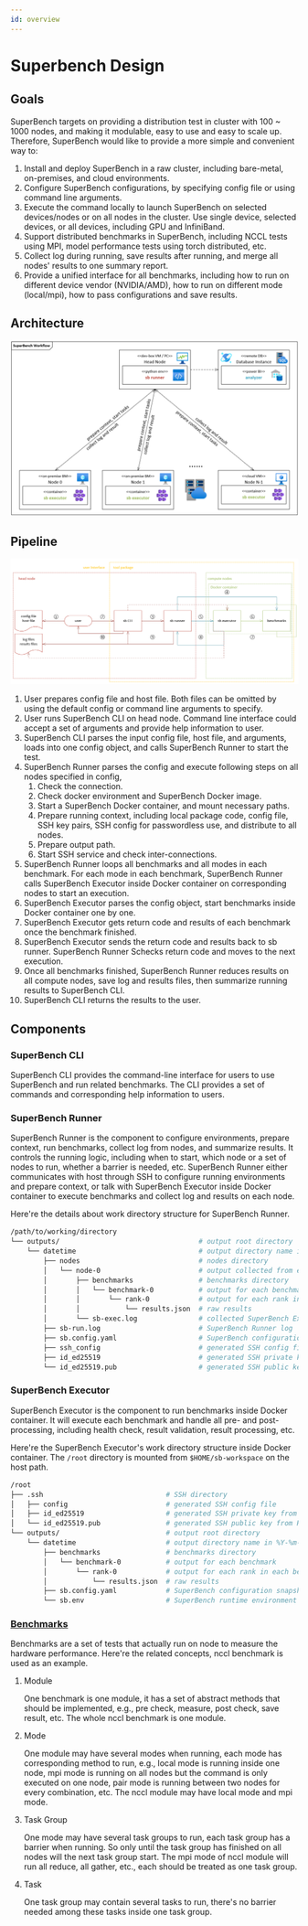 ```yaml
---
id: overview
---
```


# Superbench Design

## Goals

SuperBench targets on providing a distribution test in cluster with 100 ~ 1000 nodes,
and making it modulable, easy to use and easy to scale up.
Therefore, SuperBench would like to provide a more simple and convenient way to:
1. Install and deploy SuperBench in a raw cluster, including bare-metal, on-premises, and cloud environments.
2. Configure SuperBench configurations, by specifying config file or using command line arguments.
3. Execute the command locally to launch SuperBench on selected devices/nodes or on all nodes in the cluster. Use single device, selected devices, or all devices, including GPU and InfiniBand.
4. Support distributed benchmarks in SuperBench, including NCCL tests using MPI, model performance tests using torch distributed, etc.
5. Collect log during running, save results after running, and merge all nodes' results to one summary report.
6. Provide a unified interface for all benchmarks, including how to run on different device vendor (NVIDIA/AMD), how to run on different mode (local/mpi), how to pass configurations and save results.

## Architecture

![SuperBench Workflow](../assets/executor_workflow.png)

## Pipeline

![Pipeline](../assets/executor-pipeline.png)

1. User prepares config file and host file. Both files can be omitted by using the default config or command line arguments to specify.
2. User runs SuperBench CLI on head node. Command line interface could accept a set of arguments and provide help information to user.
3. SuperBench CLI parses the input config file, host file, and arguments, loads into one config object, and calls SuperBench Runner to start the test.
4. SuperBench Runner parses the config and execute following steps on all nodes specified in config,
   1. Check the connection.
   2. Check docker environment and SuperBench Docker image.
   3. Start a SuperBench Docker container, and mount necessary paths.
   4. Prepare running context, including local package code, config file, SSH key pairs, SSH config for passwordless use, and distribute to all nodes.
   5. Prepare output path.
   6. Start SSH service and check inter-connections.
5. SuperBench Runner  loops all benchmarks and all modes in each benchmark. For each mode in each benchmark, SuperBench Runner calls SuperBench Executor inside Docker container on corresponding nodes to start an execution.
6. SuperBench Executor parses the config object, start benchmarks inside Docker container one by one.
7. SuperBench Executor gets return code and results of each benchmark once the benchmark finished.
8. SuperBench Executor sends the return code and results back to sb runner. SuperBench Runner Schecks return code and moves to the next execution.
9. Once all benchmarks finished, SuperBench Runner reduces results on all compute nodes, save log and results files, then summarize running results to SuperBench CLI.
10. SuperBench CLI returns the results to the user.

## Components

### SuperBench CLI

SuperBench CLI provides the command-line interface for users to use SuperBench and run related benchmarks.
The CLI provides a set of commands and corresponding help information to users.

### SuperBench Runner

SuperBench Runner is the component to configure environments, prepare context, run benchmarks, collect log from nodes, and summarize results.
It controls the running logic, including when to start, which node or a set of nodes to run, whether a barrier is needed, etc.
SuperBench Runner either communicates with host through SSH to configure running environments and prepare context,
or talk with SuperBench Executor inside Docker container to execute benchmarks and collect log and results on each node.

Here're the details about work directory structure for SuperBench Runner.

```bash
/path/to/working/directory
└── outputs/                                  # output root directory
    └── datetime                              # output directory name in %Y-%m-%d_%H-%M-%S format
        ├── nodes                             # nodes directory
        │   └── node-0                        # output collected from each node
        │       ├── benchmarks                # benchmarks directory
        │       │   └── benchmark-0           # output for each benchmark
        │       │       └── rank-0            # output for each rank in each benchmark
        │       │           └── results.json  # raw results
        │       └── sb-exec.log               # collected SuperBench Executor log
        ├── sb-run.log                        # SuperBench Runner log
        ├── sb.config.yaml                    # SuperBench configuration snapshot
        ├── ssh_config                        # generated SSH config file
        ├── id_ed25519                        # generated SSH private key for each run
        └── id_ed25519.pub                    # generated SSH public key for each run
```

### SuperBench Executor

SuperBench Executor is the component to run benchmarks inside Docker container.
It will execute each benchmark and handle all pre- and post-processing, including health check, result validation, result processing, etc.

Here're the SuperBench Executor's work directory structure inside Docker container.
The `/root` directory is mounted from `$HOME/sb-workspace` on the host path.

```bash
/root
├── .ssh                              # SSH directory
│   ├── config                        # generated SSH config file
│   ├── id_ed25519                    # generated SSH private key from Runner
│   └── id_ed25519.pub                # generated SSH public key from Runner
└── outputs/                          # output root directory
    └── datetime                      # output directory name in %Y-%m-%d_%H-%M-%S format
        ├── benchmarks                # benchmarks directory
        │   └── benchmark-0           # output for each benchmark
        │       └── rank-0            # output for each rank in each benchmark
        │           └── results.json  # raw results
        ├── sb.config.yaml            # SuperBench configuration snapshot
        └── sb.env                    # SuperBench runtime environment variables
```

### [Benchmarks](benchmarks.md)

Benchmarks are a set of tests that actually run on node to measure the hardware performance.
Here're the related concepts, nccl benchmark is used as an example.

1. Module

    One benchmark is one module, it has a set of abstract methods that should be implemented, e.g., pre check, measure, post check, save result, etc. The whole nccl benchmark is one module.

2. Mode

    One module may have several modes when running, each mode has corresponding method to run, e.g., local mode is running inside one node, mpi mode is running on all nodes but the command is only executed on one node, pair mode is running between two nodes for every combination, etc. The nccl module may have local mode and mpi mode.

3. Task Group

    One mode may have several task groups to run, each task group has a barrier when running. So only until the task group has finished on all nodes will the next task group start. The mpi mode of nccl module will run all reduce, all gather, etc., each should be treated as one task group.

4. Task

    One task group may contain several tasks to run, there's no barrier needed among these tasks inside one task group.
